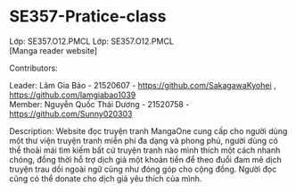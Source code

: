 ﻿# SE357-Pratice-class

Lớp: SE357.O12.PMCL
Lớp: SE357.O12.PMCL<br/>
[Manga reader website]

Contributors:

Leader: Lâm Gia Bảo - 21520607 - https://github.com/SakagawaKyohei , https://github.com/lamgiabao1039 <br/>
Member: Nguyễn Quốc Thái Dương - 21520758 - https://github.com/Sunny020303 <br/>

Description: Website đọc truyện tranh MangaOne cung cấp cho người dùng một thư viện truyện tranh miễn phí đa dạng và phong phú, người dùng có thể thoải mái tìm kiếm bất cứ truyện tranh nào mình thích một cách nhanh chóng, đồng thời hỗ trợ dịch giả một khoản tiền để theo đuổi đam mê dịch truyện trau dồi ngoài ngữ cũng như đóng góp cho cộng đồng. Người đọc cũng có thể donate cho dịch giả yêu thích của mình.

